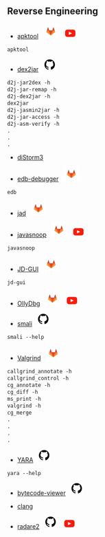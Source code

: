## Reverse Engineering


* [apktool](https://tools.kali.org/reverse-engineering/apktool)&nbsp;&nbsp;&nbsp;[![](https://raw.githubusercontent.com/hhhrrrttt222111/Ethical-Hacking-Tools/master/Assets/gitlab.png?token=AKLVDP5MB6RCSXS423WWIA26WYYWM)](https://gitlab.com/kalilinux/packages/apktool)&nbsp;&nbsp;&nbsp; [![watch](https://raw.githubusercontent.com/hhhrrrttt222111/Ethical-Hacking-Tools/master/Assets/yt.png?token=AKLVDPY5647PJVN6MSLDOHS6WYYGY)](https://www.youtube.com/watch?v=Ev4e8YguBz0)
``` 
apktool
```
* [dex2jar](https://tools.kali.org/reverse-engineering/dex2jar)&nbsp;&nbsp;&nbsp;[![](https://raw.githubusercontent.com/hhhrrrttt222111/Ethical-Hacking-Tools/master/Assets/github.png?token=AKLVDP4M2RTUFTJVE5QLRV26WYYCE)](https://github.com/pxb1988/dex2jar)
``` 
d2j-jar2dex -h
d2j-jar-remap -h
d2j-dex2jar -h
dex2jar
d2j-jasmin2jar -h
d2j-jar-access -h
d2j-asm-verify -h
.
.
.
```
* [diStorm3](https://tools.kali.org/reverse-engineering/distorm3)
 
* [edb-debugger](https://tools.kali.org/reverse-engineering/edb-debugger)&nbsp;&nbsp;&nbsp;[![](https://raw.githubusercontent.com/hhhrrrttt222111/Ethical-Hacking-Tools/master/Assets/gitlab.png?token=AKLVDP5MB6RCSXS423WWIA26WYYWM)](https://gitlab.com/kalilinux/packages/edb-debugger)
 ```
 edb
 ```
* [jad](https://tools.kali.org/reverse-engineering/jad)&nbsp;&nbsp;&nbsp;[![](https://raw.githubusercontent.com/hhhrrrttt222111/Ethical-Hacking-Tools/master/Assets/gitlab.png?token=AKLVDP5MB6RCSXS423WWIA26WYYWM)](https://gitlab.com/kalilinux/packages/jad)
 
* [javasnoop](https://tools.kali.org/reverse-engineering/javasnoop)&nbsp;&nbsp;&nbsp;[![](https://raw.githubusercontent.com/hhhrrrttt222111/Ethical-Hacking-Tools/master/Assets/gitlab.png?token=AKLVDP5MB6RCSXS423WWIA26WYYWM)](https://gitlab.com/kalilinux/packages/javasnoop)&nbsp;&nbsp;&nbsp; [![watch](https://raw.githubusercontent.com/hhhrrrttt222111/Ethical-Hacking-Tools/master/Assets/yt.png?token=AKLVDPY5647PJVN6MSLDOHS6WYYGY)](https://www.youtube.com/watch?v=ipuSmbxBxKw)
``` 
javasnoop
```
* [JD-GUI](https://tools.kali.org/reverse-engineering/jd-gui)&nbsp;&nbsp;&nbsp;[![](https://raw.githubusercontent.com/hhhrrrttt222111/Ethical-Hacking-Tools/master/Assets/gitlab.png?token=AKLVDP5MB6RCSXS423WWIA26WYYWM)](https://gitlab.com/kalilinux/packages/jd-gui)
``` 
jd-gui
```
* [OllyDbg](https://tools.kali.org/reverse-engineering/ollydbg)&nbsp;&nbsp;&nbsp;[![](https://raw.githubusercontent.com/hhhrrrttt222111/Ethical-Hacking-Tools/master/Assets/gitlab.png?token=AKLVDP5MB6RCSXS423WWIA26WYYWM)](https://gitlab.com/kalilinux/packages/ollydbg)&nbsp;&nbsp;&nbsp; [![watch](https://raw.githubusercontent.com/hhhrrrttt222111/Ethical-Hacking-Tools/master/Assets/yt.png?token=AKLVDPY5647PJVN6MSLDOHS6WYYGY)](https://www.youtube.com/watch?v=l6bWorxVXiw)
 
* [smali](https://tools.kali.org/reverse-engineering/smali)&nbsp;&nbsp;&nbsp;[![](https://raw.githubusercontent.com/hhhrrrttt222111/Ethical-Hacking-Tools/master/Assets/github.png?token=AKLVDP4M2RTUFTJVE5QLRV26WYYCE)](https://github.com/JesusFreke/smali)
``` 
smali --help
```
* [Valgrind](https://tools.kali.org/reverse-engineering/valgrind)&nbsp;&nbsp;&nbsp;[![](https://raw.githubusercontent.com/hhhrrrttt222111/Ethical-Hacking-Tools/master/Assets/gitlab.png?token=AKLVDP5MB6RCSXS423WWIA26WYYWM)](https://gitlab.com/kalilinux/packages/valgrind)
``` 
callgrind_annotate -h
callgrind_control -h
cg_annotate -h
cg_diff -h
ms_print -h
valgrind -h
cg_merge
.
.
.
.
```
* [YARA](https://tools.kali.org/reverse-engineering/yara)&nbsp;&nbsp;&nbsp;[![](https://raw.githubusercontent.com/hhhrrrttt222111/Ethical-Hacking-Tools/master/Assets/github.png?token=AKLVDP4M2RTUFTJVE5QLRV26WYYCE)](https://github.com/virustotal/yara)
``` 
yara --help
```
* [bytecode-viewer](https://en.kali.tools/all/?tool=181)&nbsp;&nbsp;&nbsp;[![](https://raw.githubusercontent.com/hhhrrrttt222111/Ethical-Hacking-Tools/master/Assets/github.png?token=AKLVDP4M2RTUFTJVE5QLRV26WYYCE)](https://github.com/Konloch/bytecode-viewer)

* [clang](https://installlion.com/kali/kali/main/c/clang/install/index.html)

* [radare2](https://rada.re/n/)&nbsp;&nbsp;&nbsp;[![](https://raw.githubusercontent.com/hhhrrrttt222111/Ethical-Hacking-Tools/master/Assets/github.png?token=AKLVDP4M2RTUFTJVE5QLRV26WYYCE)](https://github.com/radareorg/radare2)&nbsp;&nbsp;&nbsp; [![watch](https://raw.githubusercontent.com/hhhrrrttt222111/Ethical-Hacking-Tools/master/Assets/yt.png?token=AKLVDPY5647PJVN6MSLDOHS6WYYGY)](https://www.youtube.com/watch?v=8dXhrOEGHTY)


